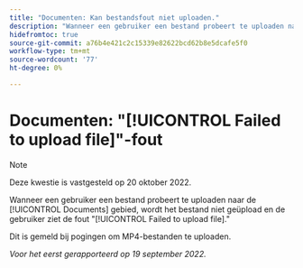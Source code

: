 ```yaml
---
title: "Documenten: Kan bestandsfout niet uploaden."
description: "Wanneer een gebruiker een bestand probeert te uploaden naar het gebied Documenten, wordt het bestand niet geüpload en ziet de gebruiker de fout Kan het bestand niet uploaden."
hidefromtoc: true
source-git-commit: a76b4e421c2c15339e82622bcd62b8e5dcafe5f0
workflow-type: tm+mt
source-wordcount: '77'
ht-degree: 0%

---
```



# Documenten: &quot;[!UICONTROL Failed to upload file]&quot;-fout

<!--This issue is on the Workfront TOC and the Workfront Proof TOC-->

>[!NOTE]
>
>Deze kwestie is vastgesteld op 20 oktober 2022.

Wanneer een gebruiker een bestand probeert te uploaden naar de [!UICONTROL Documents] gebied, wordt het bestand niet geüpload en de gebruiker ziet de fout &quot;[!UICONTROL Failed to upload file].&quot;

Dit is gemeld bij pogingen om MP4-bestanden te uploaden.

_Voor het eerst gerapporteerd op 19 september 2022._

